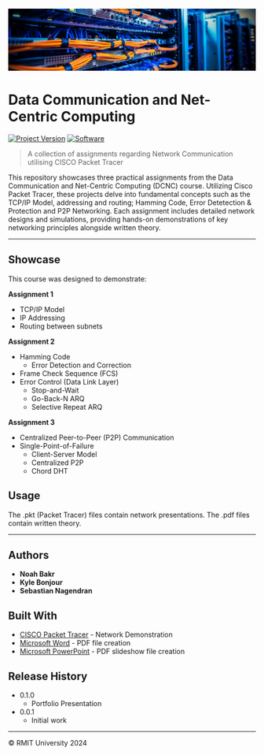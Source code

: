 [![header][header-url]][header-link]

# Data Communication and Net-Centric Computing
[![Project Version][version-image]][version-url]
[![Software][Software-image]][Software-url]

> A collection of assignments regarding Network Communication utilising CISCO Packet Tracer

This repository showcases three practical assignments from the Data Communication and Net-Centric Computing (DCNC) course. Utilizing Cisco Packet Tracer, these projects delve into fundamental concepts such as the TCP/IP Model, addressing and routing; Hamming Code, Error Detetection &amp; Protection and P2P Networking. Each assignment includes detailed network designs and simulations, providing hands-on demonstrations of key networking principles alongside written theory.

---
## Showcase

This course was designed to demonstrate:

**Assignment 1**
* TCP/IP Model
* IP Addressing
* Routing between subnets

**Assignment 2**
* Hamming Code
    * Error Detection and Correction
* Frame Check Sequence (FCS)
* Error Control (Data Link Layer)
    * Stop-and-Wait
    * Go-Back-N ARQ
    * Selective Repeat ARQ

**Assignment 3**
* Centralized Peer-to-Peer (P2P) Communication 
* Single-Point-of-Failure
    * Client-Server Model
    * Centralized P2P
    * Chord DHT

## Usage

The .pkt (Packet Tracer) files contain network presentations.
The .pdf files contain written theory.

---

## Authors

* **Noah Bakr**
* **Kyle Bonjour**
* **Sebastian Nagendran**

## Built With

* [CISCO Packet Tracer](https://www.netacad.com/courses/packet-tracer) - Network Demonstration
* [Microsoft Word](https://www.microsoft.com/en-au/microsoft-365/word) - PDF file creation
* [Microsoft PowerPoint](https://www.microsoft.com/en-au/microsoft-365/powerpoint) - PDF slideshow file creation

## Release History

* 0.1.0
    * Portfolio Presentation
* 0.0.1
    * Initial work

---

&copy; RMIT University 2024

<!-- Markdown link & img dfn's -->

[header-url]: DCNC-Header.png
[header-link]: https://github.com/Noah-Bakr

[version-image]: https://img.shields.io/badge/Version-1.0.0-brightgreen?style=for-the-badge&logo=appveyor
[version-url]: https://img.shields.io/badge/version-1.0.0-green
[Software-image]: https://img.shields.io/badge/cisco-packet--tracer?style=for-the-badge&logo=cisco&logoColor=%231BA0D7&label=Packet%20Tracer&color=%231BA0D7
[Software-url]: https://img.shields.io/badge/cisco-packet--tracer?style=for-the-badge&logo=cisco&logoColor=%231BA0D7&label=Packet%20Tracer&color=%231BA0D7
